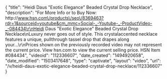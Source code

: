 {
    "title": "Heidi Daus \"Exotic Elegance\" Beaded Crystal Drop Necklace",
    "description": "For More Info or to Buy Now: http:\/\/www.hsn.com\/products\/seo\/8369463?rdr=1&sourceid=youtube&cm_mmc=Social-_-Youtube-_-ProductVideo-_-084434\r\nHeidi Daus \"Exotic Elegance\" Beaded Crystal Drop Necklace\nLuxury never goes out of style. This crystalaccented necklace features a unique, pullthrough tassel drop that drapes along your...\r\nPrices shown on the previously recorded video may not represent the current price.  View hsn.com to view the current selling price. HSN Item #084434",
    "videoid": "112336607",
    "date_created": "1494920658",
    "date_modified": "1503417648",
    "type": "captivate",
    "layout": "video",
    "url": "\/v\/heidi-daus-exotic-elegance-beaded-crystal-drop-necklace\/112336607"
}